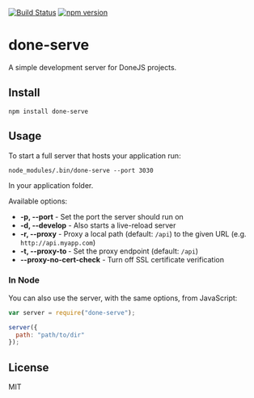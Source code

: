 [![Build Status](https://travis-ci.org/donejs/done-serve.svg?branch=master)](https://travis-ci.org/donejs/done-serve)
[![npm version](https://badge.fury.io/js/done-serve.svg)](http://badge.fury.io/js/done-serve)

# done-serve

A simple development server for DoneJS projects.

## Install

```
npm install done-serve
```

## Usage

To start a full server that hosts your application run:

```
node_modules/.bin/done-serve --port 3030
```

In your application folder.

Available options:

- __-p, --port__ - Set the port the server should run on
- __-d, --develop__ - Also starts a live-reload server
- __-r, --proxy__ <url> - Proxy a local path (default: `/api`) to the given URL (e.g. `http://api.myapp.com`)
- __-t, --proxy-to <path>__ - Set the proxy endpoint (default: `/api`)
- __--proxy-no-cert-check__ - Turn off SSL certificate verification

### In Node

You can also use the server, with the same options, from JavaScript:

```js
var server = require("done-serve");

server({
  path: "path/to/dir"
});
```

## License

MIT
